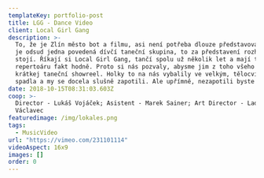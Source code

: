```yaml
---
templateKey: portfolio-post
title: LGG - Dance Video
client: Local Girl Gang
description: >-
  To, že je Zlín město bot a filmu, asi není potřeba dlouze představovat. Ale že
  je odsud jedna povedená dívčí taneční skupina, to za představení rozhodně
  stojí. Říkají si Local Girl Gang, tančí spolu už několik let a mají toho v
  repertoáru fakt hodně. Proto si nás pozvaly, abysme jim z toho všeho udělali
  krátkej taneční showreel. Holky to na nás vybalily ve velkým, tělocvična málem
  spadla a my se docela slušně zapotili. Ale upřímně, nezapotili byste se taky?
date: 2018-10-15T08:31:03.603Z
coop: >-
  Director - Lukáš Vojáček; Asistent - Marek Sainer; Art Director - Ladislav
  Václavec
featuredimage: /img/lokales.png
tags:
  - MusicVideo
url: "https://vimeo.com/231101114"
videoAspect: 16x9
images: []
order: 0
---
```

